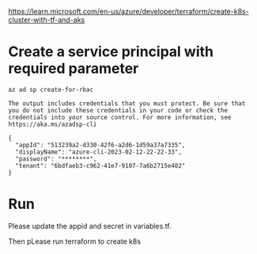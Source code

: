 https://learn.microsoft.com/en-us/azure/developer/terraform/create-k8s-cluster-with-tf-and-aks

# Create a service principal with required parameter

```
az ad sp create-for-rbac 

The output includes credentials that you must protect. Be sure that you do not include these credentials in your code or check the credentials into your source control. For more information, see https://aka.ms/azadsp-cli

{
  "appId": "513239a2-d330-42f6-a2d6-1d59a37a7335",
  "displayName": "azure-cli-2023-02-12-22-22-33",
  "password": "********",
  "tenant": "6bdfaeb3-c962-41e7-9107-7a6b2715e402"
}
```
# Run
Please update the appid and secret in variables.tf. 

Then pLease run terraform to create k8s